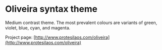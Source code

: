 # Oliveira syntax theme

Medium contrast theme. The most prevalent colours are variants of green, violet, blue, cyan, and magenta.

Project page: [http://www.protesilaos.com/oliveira](http://www.protesilaos.com/oliveira)
